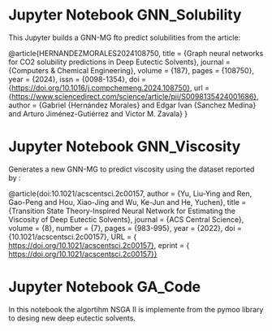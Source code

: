 # Jupyter Notebook GNN_Solubility
This Jupyter builds a GNN-MG fto predict solubilities from the article: 


@article{HERNANDEZMORALES2024108750,
title = {Graph neural networks for CO2 solubility predictions in Deep Eutectic Solvents},
journal = {Computers & Chemical Engineering},
volume = {187},
pages = {108750},
year = {2024},
issn = {0098-1354},
doi = {https://doi.org/10.1016/j.compchemeng.2024.108750},
url = {https://www.sciencedirect.com/science/article/pii/S0098135424001686},
author = {Gabriel {Hernández Morales} and Edgar Ivan {Sanchez Medina} and Arturo Jiménez-Gutiérrez and Victor M. Zavala}
}

# Jupyter Notebook GNN_Viscosity


Generates a new GNN-MG to predict viscosity using the dataset reported by : 


@article{doi:10.1021/acscentsci.2c00157,
author = {Yu, Liu-Ying and Ren, Gao-Peng and Hou, Xiao-Jing and Wu, Ke-Jun and He, Yuchen},
title = {Transition State Theory-Inspired Neural Network for Estimating the Viscosity of Deep Eutectic Solvents},
journal = {ACS Central Science},
volume = {8},
number = {7},
pages = {983-995},
year = {2022},
doi = {10.1021/acscentsci.2c00157},
URL = { https://doi.org/10.1021/acscentsci.2c00157},
eprint = { https://doi.org/10.1021/acscentsci.2c00157}}

# Jupyter Notebook  GA_Code

In this notebook the algortihm NSGA II is implemente from the pymoo library to desing new deep eutectic solvents.

